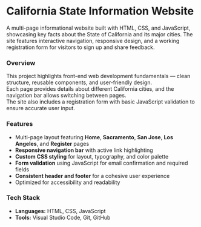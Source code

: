 # California State Information Website

A multi-page informational website built with HTML, CSS, and JavaScript, showcasing key facts about the State of California and its major cities. The site features interactive navigation, responsive design, and a working registration form for visitors to sign up and share feedback.

### Overview
This project highlights front-end web development fundamentals — clean structure, reusable components, and user-friendly design.  
Each page provides details about different California cities, and the navigation bar allows switching between pages.  
The site also includes a registration form with basic JavaScript validation to ensure accurate user input.

### Features
- Multi-page layout featuring **Home**, **Sacramento**, **San Jose**, **Los Angeles**, and **Register** pages  
- **Responsive navigation bar** with active link highlighting  
- **Custom CSS styling** for layout, typography, and color palette  
- **Form validation** using JavaScript for email confirmation and required fields  
- **Consistent header and footer** for a cohesive user experience  
- Optimized for accessibility and readability  

### Tech Stack
- **Languages:** HTML, CSS, JavaScript  
- **Tools:** Visual Studio Code, Git, GitHub  

